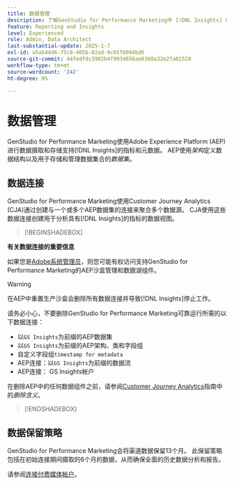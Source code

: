 ```yaml
---
title: 数据管理
description: 了解GenStudio for Performance Marketing中 [!DNL Insights] 的数据引入和存储。
feature: Reporting and Insights
level: Experienced
role: Admin, Data Architect
last-substantial-update: 2025-1-7
exl-id: a5ab44d6-75c0-405b-82ad-9c65f6094bd6
source-git-commit: 44fedfdc3902b4f993d656ae6360a32e27a62520
workflow-type: tm+mt
source-wordcount: '242'
ht-degree: 0%

---
```


# 数据管理

GenStudio for Performance Marketing使用Adobe Experience Platform (AEP)进行数据摄取和存储支持[!DNL Insights]的指标和元数据。 AEP使用&#x200B;_架构_&#x200B;定义数据结构以及用于存储和管理数据集合的&#x200B;_数据集_。

## 数据连接

GenStudio for Performance Marketing使用Customer Journey Analytics (CJA)通过创建与一个或多个AEP数据集的连接来聚合多个数据源。 CJA使用这些数据连接创建用于分析具有[!DNL Insights]的指标的数据视图。

>[!BEGINSHADEBOX]

**有关数据连接的重要信息**

如果您是[Adobe系统管理员](/help/user-guide/user-roles.md#adobe-system-administrator-vs-genstudio-system-manager)，则您可能有权访问支持GenStudio for Performance Marketing的AEP沙盒管理和数据湖组件。

>[!WARNING]
>
>在AEP中重置生产沙盒会删除所有数据连接并导致[!DNL Insights]停止工作。

请务必小心，不要删除GenStudio for Performance Marketing可靠运行所需的以下数据连接：

- 以`GS Insights`为前缀的AEP数据集
- 以`GS Insights`为前缀的AEP架构、类和字段组
- 自定义字段组`timestamp for metadata`
- AEP连接：以`GS Insights`为前缀的数据流
- AEP连接： GS Insights帐户

在删除AEP中的任何数据组件之前，请参阅[Customer Journey Analytics](https://experienceleague.adobe.com/en/docs/analytics-platform/using/technotes/deletion)指南中的&#x200B;_删除含义_。

>[!ENDSHADEBOX]

## 数据保留策略

GenStudio for Performance Marketing会将渠道数据保留13个月。 此保留策略包括在初始连接期间摄取的6个月的数据，从而确保全面的历史数据分析和报告。

请参阅[连接付费媒体帐户](/help/user-guide/connectors/connect-channel.md)。
